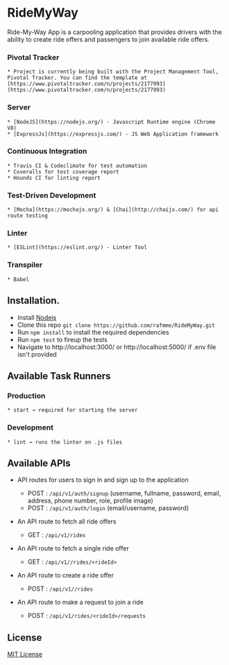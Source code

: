 # RideMyWay
Ride-My-Way App is a carpooling application that provides drivers with the ability to create ride offers and passengers to join available ride offers.


  ### Pivotal Tracker
    * Project is currently being built with the Project Management Tool, Pivotal Tracker. You can find the template at [https://www.pivotaltracker.com/n/projects/2177993](https://www.pivotaltracker.com/n/projects/2177993)



  ### Server
    * [NodeJS](https://nodejs.org/) - Javascript Runtime engine (Chrome V8)
    * [ExpressJs](https://expressjs.com/) - JS Web Application framework


  ### Continuous Integration
    * Travis CI & Codeclimate for test automation
    * Coveralls for test coverage report
    * Hounds CI for linting report

  ### Test-Driven Development
    * [Mocha](https://mochajs.org/) & [Chai](http://chaijs.com/) for api route testing  

  ### Linter
    * [ESLint](https://eslint.org/) - Linter Tool

  ### Transpiler
    * Babel




## Installation.
  * Install [Nodejs](https://nodejs.org/en/download/)  
  * Clone this repo ``` git clone https://github.com/rafmme/RideMyWay.git ```
  * Run ```npm install``` to install the required dependencies
  * Run ```npm test``` to fireup the tests
  * Navigate to http://localhost:3000/ or http://localhost:5000/ if .env file isn't provided


## Available Task Runners
  ### Production
    * start → required for starting the server  

  ### Development
    * lint → runs the linter on .js files    


## Available APIs
- API routes for users to sign in and sign up to the application
  * POST : ```/api/v1/auth/signup```  (username, fullname, password, email, address, phone number, role, profile image)
  * POST : ```/api/v1/auth/login``` (email/username, password)  
  
- An API route to fetch all ride offers 
  * GET : ```/api/v1/rides```

- An API route to fetch a single ride offer
  * GET : ```/api/v1//rides/<rideId>```

- An API route to create a ride offer
  * POST : ```/api/v1//rides```

- An API route to make a request to join a ride 
  * POST : ```/api/v1/rides/<rideId>/requests```


## License
[MIT License](https://github.com/rafmme/RideMyWay/blob/master/LICENSE)
